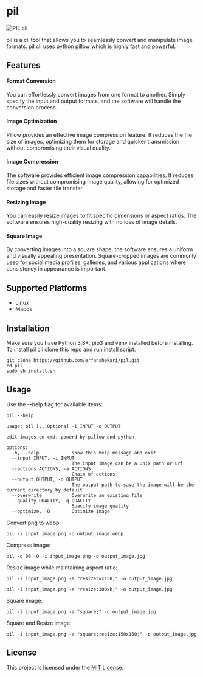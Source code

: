 pil
===
![PIL cli](doc/images/pil.cli.jpg)

pil is a cli tool that allows you to seamlessly convert and manipulate image formats.
pil cli uses python pillow which is highly fast and powerful.

## Features
#### Format Conversion
You can effortlessly convert images from one format to another. Simply specify the input and output formats, and the software will handle the conversion process.
#### Image Optimization
Pillow provides an effective image compression feature. It reduces the file size of images, optimizing them for storage and quicker transmission without compromising their visual quality.
#### Image Compression
The software provides efficient image compression capabilities. It reduces file sizes without compromising image quality, allowing for optimized storage and faster file transfer.
#### Resizing Image
You can easily resize images to fit specific dimensions or aspect ratios. The software ensures high-quality resizing with no loss of image details.
#### Square Image
By converting images into a square shape, the software ensures a uniform and visually appealing presentation. Square-cropped images are commonly used for social media profiles, galleries, and various applications where consistency in appearance is important.

## Supported Platforms
* Linux
* Macos

## Installation
Make sure you have Python 3.8+, pip3 and venv installed before installing.
To install pil cli clone this repo and run install script:
~~~shell
git clone https://github.com/erfanshekari/pil.git
cd pil
sudo sh install.sh
~~~

## Usage
Use the --help flag for available items:
~~~shell
pil --help
~~~
~~~
usage: pil [...Options] -i INPUT -o OUTPUT

edit images on cmd, powerd by pillow and python

options:
  -h, --help            show this help message and exit
  --input INPUT, -i INPUT
                        The input image can be a Unix path or url
  --actions ACTIONS, -a ACTIONS
                        Chain of actions
  --output OUTPUT, -o OUTPUT
                        The output path to save the image will be the current directory by default
  --overwrite           Overwrite an existing file
  --quality QUALITY, -q QUALITY
                        Spacify image quality
  --optimize, -O        Optimize image
~~~

Convert png to webp:
~~~shell
pil -i input_image.png -o output_image.webp
~~~

Compress image:
~~~shell
pil -q 90 -O -i input_image.png -o output_image.jpg
~~~

Resize image while maintaining aspect ratio:
~~~shell
pil -i input_image.png -a "resize:wx150;" -o output_image.jpg
~~~
~~~shell
pil -i input_image.png -a "resize:300xh;" -o output_image.jpg
~~~

Square image:
~~~shell
pil -i input_image.png -a "square;" -o output_image.jpg
~~~

Square and Resize image:
~~~shell
pil -i input_image.png -a "square;resize:150x150;" -o output_image.jpg
~~~

## License

This project is licensed under the [MIT License](LICENSE.md).